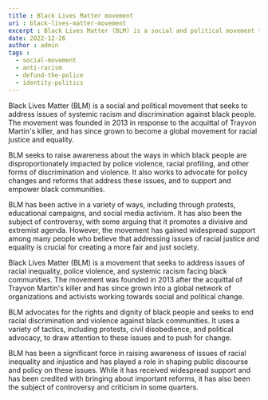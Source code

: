 ```yaml
---
title : Black Lives Matter movement
uri : black-lives-matter-movement
excerpt : Black Lives Matter (BLM) is a social and political movement that seeks to address issues of systemic racism and discrimination against black people.
date: 2022-12-26
author : admin
tags : 
  - social-movement
  - anti-racism
  - defund-the-police
  - identity-politics
---
```



Black Lives Matter (BLM) is a social and political movement that seeks to address issues of systemic racism and discrimination against black people. The movement was founded in 2013 in response to the acquittal of Trayvon Martin's killer, and has since grown to become a global movement for racial justice and equality.

BLM seeks to raise awareness about the ways in which black people are disproportionately impacted by police violence, racial profiling, and other forms of discrimination and violence. It also works to advocate for policy changes and reforms that address these issues, and to support and empower black communities.

BLM has been active in a variety of ways, including through protests, educational campaigns, and social media activism. It has also been the subject of controversy, with some arguing that it promotes a divisive and extremist agenda. However, the movement has gained widespread support among many people who believe that addressing issues of racial justice and equality is crucial for creating a more fair and just society.

Black Lives Matter (BLM) is a movement that seeks to address issues of racial inequality, police violence, and systemic racism facing black communities. The movement was founded in 2013 after the acquittal of Trayvon Martin's killer and has since grown into a global network of organizations and activists working towards social and political change.

BLM advocates for the rights and dignity of black people and seeks to end racial discrimination and violence against black communities. It uses a variety of tactics, including protests, civil disobedience, and political advocacy, to draw attention to these issues and to push for change.

BLM has been a significant force in raising awareness of issues of racial inequality and injustice and has played a role in shaping public discourse and policy on these issues. While it has received widespread support and has been credited with bringing about important reforms, it has also been the subject of controversy and criticism in some quarters.
